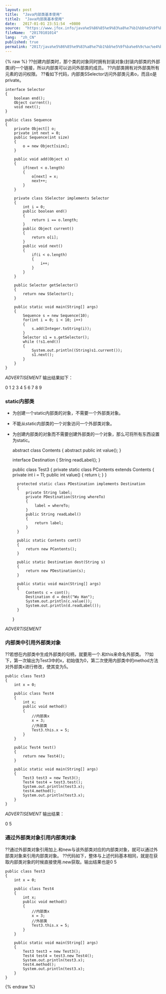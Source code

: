 ```yaml
---
layout: post
title:  "Java内部类基本使用"
title2:  "Java内部类基本使用"
date:   2017-01-01 23:51:54  +0800
source:  "https://www.jfox.info/java%e5%86%85%e9%83%a8%e7%b1%bb%e5%9f%ba%e6%9c%ac%e4%bd%bf%e7%94%a8.html"
fileName:  "20170101014"
lang:  "zh_CN"
published: true
permalink: "2017/java%e5%86%85%e9%83%a8%e7%b1%bb%e5%9f%ba%e6%9c%ac%e4%bd%bf%e7%94%a8.html"
---
```

{% raw %}
??创建内部类时，那个类的对象同时拥有封装对象(封装内部类的外部类)的一个链接，所以内部类可以访问外部类的成员。
??内部类拥有对外部类所有元素的访问权限。
??看如下代码，内部类SSelector访问外部类元素o，而且o是private。

    interface Selector
    {
        boolean end();
        Object current();
        void next();
    }
    
    public class Sequence
    {
        private Object[] o;
        private int next = 0;
        public Sequence(int size)
        {
            o = new Object[size];
        }
    
        public void add(Object x)
        {
            if(next < o.length)
            {
                o[next] = x;
                next++;
            }
        }
    
        private class SSelector implements Selector
        {
            int i = 0;
            public boolean end()
            {
                return i == o.length;
            }
            public Object current()
            {
                return o[i];
            }
            public void next()
            {
                if(i < o.length)
                {
                    i++;
                }
            }
        }
    
        public Selector getSelector()
        {
            return new SSelector();
        }
    
        public static void main(String[] args)
        {
            Sequence s = new Sequence(10);
            for(int i = 0; i < 10; i++)
            {
                s.add(Integer.toString(i));
            }
            Selector s1 = s.getSelector();
            while (!s1.end())
            {
                System.out.println((String)s1.current());
                s1.next();
            }
        }
    }

*ADVERTISEMENT*
输出结果如下：

0
1
2
3
4
5
6
7
8
9

### **static内部类**

- 为创建一个static内部类的对象，不需要一个外部类对象。
- 不能从static内部类的一个对象访问一个外部类对象。
- 为创建内部类的对象而不需要创建外部类的一个对象，那么可将所有东西设置为static。

    abstract class Contents
    {
        abstract public int value();
    }
    
    interface Destination
    {
        String readLabel();
    }
    
    
    public class Test3
    {
        private static class PContents extends Contents
        {
            private int i = 11;
            public int value()
            {
                return i;
            }
        }
    
        protected static class PDestination implements Destination
        {
            private String label;
            private PDestination(String whereTo)
            {
                label = whereTo;
            }
            public String readLabel()
            {
                return label;
            }
        }
    
        public static Contents cont()
        {
            return new PContents();
        }
    
        public static Destination dest(String s)
        {
            return new PDestination(s);
        }
    
        public static void main(String[] args)
        {
            Contents c = cont();
            Destination d = dest("Wu Han");
            System.out.println(c.value());
            System.out.println(d.readLabel());
        }
    }

*ADVERTISEMENT*
### **内部类中引用外部类对象**

??若想在内部类中生成外部类的句柄，就要用一个.和this来命名外部类。
??如下，第一次输出为Test3中的x，初始值为0，第二次使用内部类中的method方法对外部类x进行修改，使其变为5。

    public class Test3
    {
        int x = 0;
    
        public class Test4
        {
            int x;
            public void method()
            {
                //内部类x
                x = 3;
                //外部类
                Test3.this.x = 5;
            }
        }
    
        public Test4 test()
        {
            return new Test4();
        }
    
        public static void main(String[] args)
        {
            Test3 test3 = new Test3();
            Test4 test4 = test3.test();
            System.out.println(test3.x);
            test4.method();
            System.out.println(test3.x);
        }
    }

*ADVERTISEMENT*
输出结果：

0
5

### **通过外部类对象引用内部类对象**

??通过外部类对象引用加上.和new与该外部类对应的内部类对象，就可以通过外部类对象来引用内部类对象。
??代码如下，整体与上述代码基本相同，就是在获取内部类对象的时候直接使用.new获取。输出结果也是0 5

    public class Test3
    {
        int x = 0;
    
        public class Test4
        {
            int x;
            public void method()
            {
                //内部类x
                x = 3;
                //外部类
                Test3.this.x = 5;
            }
        }
    
        public static void main(String[] args)
        {
            Test3 test3 = new Test3();
            Test4 test4 = test3.new Test4();
            System.out.println(test3.x);
            test4.method();
            System.out.println(test3.x);
        }
    }
{% endraw %}
